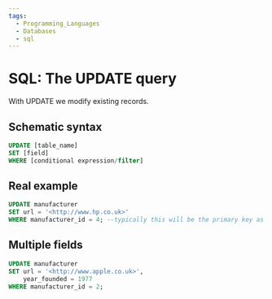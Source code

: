 ```yaml
---
tags:
  - Programming_Languages
  - Databases
  - sql
---
```


# SQL: The UPDATE query

With UPDATE we modify existing records.

## Schematic syntax

````sql
UPDATE [table_name]
SET [field]
WHERE [conditional expression/filter]
````

## Real example

````sql
UPDATE manufacturer
SET url = '<http://www.hp.co.uk>'
WHERE manufacturer_id = 4; --typically this will be the primary key as you are updating and existing record and need to identify it uniquely
````

## Multiple fields

````sql
UPDATE manufacturer
SET url = '<http://www.apple.co.uk>',
    year_founded = 1977
WHERE manufacturer_id = 2;
````